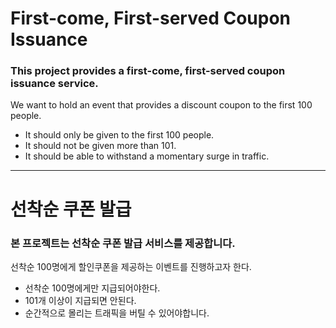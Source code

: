 # First-come, First-served Coupon Issuance

### This project provides a first-come, first-served coupon issuance service.

We want to hold an event that provides a discount coupon to the first 100 people.
- It should only be given to the first 100 people.
- It should not be given more than 101.
- It should be able to withstand a momentary surge in traffic.
---

# 선착순 쿠폰 발급
### 본 프로젝트는 선착순 쿠폰 발급 서비스를 제공합니다.

선착순 100명에게 할인쿠폰을 제공하는 이벤트를 진행하고자 한다.
- 선착순 100명에게만 지급되어야한다.
- 101개 이상이 지급되면 안된다.
- 순간적으로 몰리는 트래픽을 버틸 수 있어야합니다.

